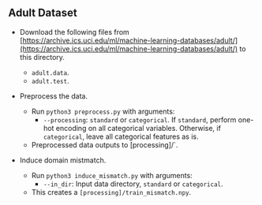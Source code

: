 Adult Dataset
---
* Download the following files from [https://archive.ics.uci.edu/ml/machine-learning-databases/adult/](https://archive.ics.uci.edu/ml/machine-learning-databases/adult/) to this directory.
	* `adult.data`.
	* `adult.test`.

* Preprocess the data.
    * Run `python3 preprocess.py` with arguments:
    	* `--processing`: `standard` or `categorical`. If `standard`, perform one-hot encoding on all categorical variables. Otherwise, if `categorical`, leave all categorical features as is.
    * Preprocessed data outputs to [processing]/`.

* Induce domain mistmatch.
	* Run `python3 induce_mismatch.py` with arguments:
		* `--in_dir`: Input data directory, `standard` or `categorical`.
	* This creates a `[processing]/train_mismatch.npy`.